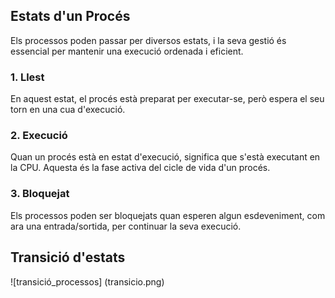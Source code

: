 ## Estats d'un Procés

Els processos poden passar per diversos estats, i la seva gestió és essencial per mantenir una execució ordenada i eficient.

### 1. Llest
En aquest estat, el procés està preparat per executar-se, però espera el seu torn en una cua d'execució.

### 2. Execució
Quan un procés està en estat d'execució, significa que s'està executant en la CPU. Aquesta és la fase activa del cicle de vida d'un procés.

### 3. Bloquejat
Els processos poden ser bloquejats quan esperen algun esdeveniment, com ara una entrada/sortida, per continuar la seva execució.

## Transició d'estats
![transició_processos]
(transicio.png)